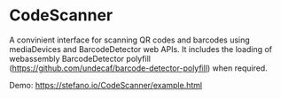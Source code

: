 # CodeScanner
A convinient interface for scanning QR codes and barcodes using mediaDevices and BarcodeDetector web APIs. It includes the loading of webassembly BarcodeDetector polyfill (https://github.com/undecaf/barcode-detector-polyfill) when required.

Demo: https://stefano.io/CodeScanner/example.html
